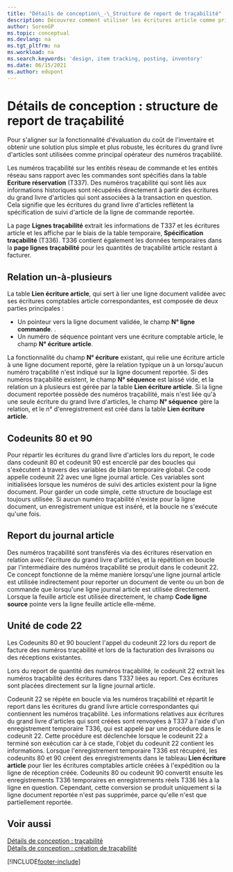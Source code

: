 ```yaml
---
title: "Détails de conception\_-\_Structure de report de traçabilité"
description: Découvrez comment utiliser les écritures article comme principal opérateur des numéros traçabilité dans la structure de report de traçabilité.
author: SorenGP
ms.topic: conceptual
ms.devlang: na
ms.tgt_pltfrm: na
ms.workload: na
ms.search.keywords: 'design, item tracking, posting, inventory'
ms.date: 06/15/2021
ms.author: edupont
---
```

# <a name="design-details-item-tracking-posting-structure"></a><a name="design-details-item-tracking-posting-structure"></a><a name="design-details-item-tracking-posting-structure"></a>Détails de conception : structure de report de traçabilité
Pour s'aligner sur la fonctionnalité d'évaluation du coût de l'inventaire et obtenir une solution plus simple et plus robuste, les écritures du grand livre d'articles sont utilisées comme principal opérateur des numéros traçabilité.  
  
Les numéros traçabilité sur les entités réseau de commande et les entités réseau sans rapport avec les commandes sont spécifiés dans la table **Ecriture réservation** (T337). Des numéros traçabilité qui sont liés aux informations historiques sont récupérés directement à partir des écritures du grand livre d'articles qui sont associées à la transaction en question. Cela signifie que les écritures du grand livre d'articles reflètent la spécification de suivi d'article de la ligne de commande reportée.  
  
La page **Lignes traçabilité** extrait les informations de T337 et les écritures article et les affiche par le biais de la table temporaire, **Spécification traçabilité** (T336). T336 contient également les données temporaires dans la **page lignes traçabilité** pour les quantités de traçabilité article restant à facturer.  
  
## <a name="one-to-many-relation"></a><a name="one-to-many-relation"></a><a name="one-to-many-relation"></a>Relation un-à-plusieurs
La table **Lien écriture article**, qui sert à lier une ligne document validée avec ses écritures comptables article correspondantes, est composée de deux parties principales :  
  
* Un pointeur vers la ligne document validée, le champ **N° ligne commande**. .  
* Un numéro de séquence pointant vers une écriture comptable article, le champ **N° écriture article**.  
  
La fonctionnalité du champ **N° écriture** existant, qui relie une écriture article à une ligne document reporté, gère la relation typique un à un lorsqu'aucun numéro traçabilité n'est indiqué sur la ligne document reportée. Si des numéros traçabilité existent, le champ **N° séquence** est laissé vide, et la relation un à plusieurs est gérée par la table **Lien écriture article**. Si la ligne document reportée possède des numéros traçabilité, mais n'est liée qu'à une seule écriture du grand livre d'articles, le champ **N° séquence** gère la relation, et le n° d'enregistrement est créé dans la table **Lien écriture article**.  
  
## <a name="codeunits-80-and-90"></a><a name="codeunits-80-and-90"></a><a name="codeunits-80-and-90"></a>Codeunits 80 et 90
Pour répartir les écritures du grand livre d'articles lors du report, le code dans codeunit 80 et codeunit 90 est encerclé par des boucles qui s'exécutent à travers des variables de bilan temporaire global. Ce code appelle codeunit 22 avec une ligne journal article. Ces variables sont initialisées lorsque les numéros de suivi des articles existent pour la ligne document. Pour garder un code simple, cette structure de bouclage est toujours utilisée. Si aucun numéro traçabilité n'existe pour la ligne document, un enregistrement unique est inséré, et la boucle ne s'exécute qu'une fois.  
  
## <a name="posting-the-item-journal"></a><a name="posting-the-item-journal"></a><a name="posting-the-item-journal"></a>Report du journal article
Des numéros traçabilité sont transférés via des écritures réservation en relation avec l'écriture du grand livre d'articles, et la répétition en boucle par l'intermédiaire des numéros traçabilité se produit dans le codeunit 22. Ce concept fonctionne de la même manière lorsqu'une ligne journal article est utilisée indirectement pour reporter un document de vente ou un bon de commande que lorsqu'une ligne journal article est utilisée directement. Lorsque la feuille article est utilisée directement, le champ **Code ligne source** pointe vers la ligne feuille article elle-même.  
  
## <a name="code-unit-22"></a><a name="code-unit-22"></a><a name="code-unit-22"></a>Unité de code 22
Les Codeunits 80 et 90 bouclent l'appel du codeunit 22 lors du report de facture des numéros traçabilité et lors de la facturation des livraisons ou des réceptions existantes.  
  
Lors du report de quantité des numéros traçabilité, le codeunit 22 extrait les numéros traçabilité des écritures dans T337 liées au report. Ces écritures sont placées directement sur la ligne journal article.  
  
Codeunit 22 se répète en boucle via les numéros traçabilité et répartit le report dans les écritures du grand livre article correspondantes qui contiennent les numéros traçabilité. Les informations relatives aux écritures du grand livre d'articles qui sont créées sont renvoyées à T337 à l'aide d'un enregistrement temporaire T336, qui est appelé par une procédure dans le codeunit 22. Cette procédure est déclenchée lorsque le codeunit 22 a terminé son exécution car à ce stade, l'objet du codeunit 22 contient les informations. Lorsque l'enregistrement temporaire T336 est récupéré, les codeunits 80 et 90 créent des enregistrements dans le tableau **Lien écriture article** pour lier les écritures comptables article créées à l'expédition ou la ligne de réception créée. Codeunits 80 ou codeunit 90 convertit ensuite les enregistrements T336 temporaires en enregistrements réels T336 liés à la ligne en question. Cependant, cette conversion se produit uniquement si la ligne document reportée n'est pas supprimée, parce qu'elle n'est que partiellement reportée.  
  
## <a name="see-also"></a><a name="see-also"></a><a name="see-also"></a>Voir aussi
[Détails de conception : traçabilité](design-details-item-tracking.md)   
[Détails de conception : création de traçabilité](design-details-item-tracking-design.md)

[!INCLUDE[footer-include](includes/footer-banner.md)]
